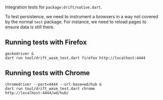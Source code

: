 Integration tests for `package:drift/native.dart`.

To test persistence, we need to instrument a browsers in a way not covered by the normal
`test` package. For instance, we need to reload pages to ensure data is still there.

## Running tests with Firefox

```
geckodriver &
dart run tool/drift_wasm_test.dart firefox http://localhost:4444
```

## Running tests with Chrome

```
chromedriver --port=4444 --url-base=wd/hub &
dart run tool/drift_wasm_test.dart chrome http://localhost:4444/wd/hub/
```
